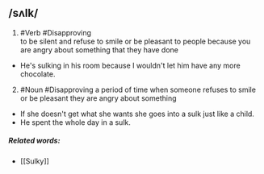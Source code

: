## /sʌlk/
1. #Verb #Disapproving   
to be silent and refuse to smile or be pleasant to people because you are angry about something that they have done

- He's sulking in his room because I wouldn't let him have any more chocolate.

2. #Noun #Disapproving 
a period of time when someone refuses to smile or be pleasant they are angry about something

- If she doesn't get what she wants she goes into a sulk just like a child.
- He spent the whole day in a sulk.

##### Related words:
- [[Sulky]]